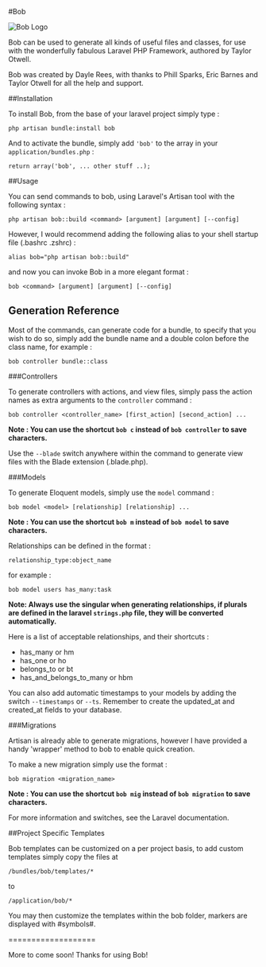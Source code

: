 #Bob

![Bob Logo](http://daylerees.com/boblogo.png)

Bob can be used to generate all kinds of useful files and classes, for use with the wonderfully fabulous Laravel PHP Framework, authored by Taylor Otwell.

Bob was created by Dayle Rees, with thanks to Phill Sparks, Eric Barnes and Taylor Otwell for all the help and support.

##Installation

To install Bob, from the base of your laravel project simply type :

```
php artisan bundle:install bob
```

And to activate the bundle, simply add `'bob'` to the array in your `application/bundles.php` :

```
return array('bob', ... other stuff ..);
```

##Usage

You can send commands to bob, using Laravel's Artisan tool with the following syntax :

```
php artisan bob::build <command> [argument] [argument] [--config]
```

However, I would recommend adding the following alias to your shell startup file (.bashrc .zshrc) :

```
alias bob="php artisan bob::build"
```

and now you can invoke Bob in a more elegant format :

```
bob <command> [argument] [argument] [--config]
```

## Generation Reference

Most of the commands, can generate code for a bundle, to specify that you wish to do so, simply add the bundle name and a double colon before the class name, for example :

```
bob controller bundle::class
```

###Controllers

To generate controllers with actions, and view files, simply pass the action names as extra arguments to the `controller` command :

```
bob controller <controller_name> [first_action] [second_action] ...
```

**Note : You can use the shortcut `bob c` instead of `bob controller` to save characters.**

Use the `--blade` switch anywhere within the command to generate view files with the Blade extension (.blade.php).

###Models

To generate Eloquent models, simply use the `model` command :

```
bob model <model> [relationship] [relationship] ...
```
**Note : You can use the shortcut `bob m` instead of `bob model` to save characters.**

Relationships can be defined in the format :

```
relationship_type:object_name
```

for example :

```
bob model users has_many:task
```
**Note: Always use the singular when generating relationships, if plurals are defined in the laravel `strings.php` file, they will be converted automatically.**

Here is a list of acceptable relationships, and their shortcuts :

* has_many or hm
* has_one or ho
* belongs_to or bt
* has_and_belongs_to_many or hbm

You can also add automatic timestamps to your models by adding the switch `--timestamps` or `--ts`. Remember to create the updated_at and created_at fields to your database.

###Migrations

Artisan is already able to generate migrations, however I have provided a handy 'wrapper' method to bob to enable quick creation.

To make a new migration simply use the format :

```
bob migration <migration_name>
```
**Note : You can use the shortcut `bob mig` instead of `bob migration` to save characters.**

For more information and switches, see the Laravel documentation.


##Project Specific Templates

Bob templates can be customized on a per project basis, to add custom templates simply copy the files at

```
/bundles/bob/templates/*
```

to

```
/application/bob/*
```

You may then customize the templates within the bob folder, markers are displayed with #symbols#.

===================

More to come soon! Thanks for using Bob!
